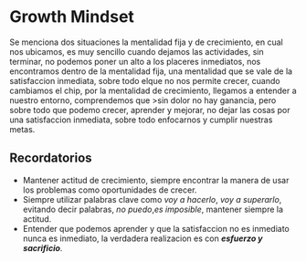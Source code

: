 # Growth Mindset
Se menciona dos situaciones la mentalidad fija y de crecimiento, en cual nos ubicamos, es muy sencillo cuando dejamos las actividades, sin terminar, no podemos poner un alto a los placeres inmediatos, nos encontramos dentro de la mentalidad fija, una mentalidad que se vale de la satisfaccion inmediata, sobre todo elque no nos permite crecer, cuando cambiamos el chip, por la mentalidad de crecimiento, llegamos a entender a nuestro entorno, comprendemos que >sin dolor no hay ganancia, pero sobre todo que podemo crecer, aprender y mejorar, no dejar las cosas por una satisfaccion inmediata, sobre todo enfocarnos y cumplir nuestras metas.
## Recordatorios
* Mantener actitud de crecimiento, siempre encontrar la manera de usar los problemas como oportunidades de crecer.
* Siempre utilizar palabras clave como *voy a hacerlo*, *voy a superarlo*, evitando decir palabras, _no puedo_,_es imposible_, mantener siempre la actitud.
* Entender que podemos aprender y que la satisfaccion no es inmediato nunca es inmediato, la verdadera realizacion es con ***esfuerzo y sacrificio***.
